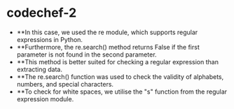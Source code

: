 # codechef-2
* **In this case, we used the re module, which supports regular expressions in Python.
* **Furthermore, the re.search() method returns False if the first parameter is not found in the second parameter.
* **This method is better suited for checking a regular expression than extracting data. 
* **The re.search() function was used to check the validity of alphabets, numbers, and special characters.
* **To check for white spaces, we utilise the "s" function from the regular expression module.
